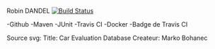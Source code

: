 Robin DANDEL
[![Build Status](https://travis-ci.com/RobinDandel/DataAnalysisLibrary.svg?token=e4mRizEpTxFhvvM9ZN4Z&branch=master)](https://travis-ci.com/RobinDandel/DataAnalysisLibrary)


-Github
-Maven
-JUnit
-Travis CI
-Docker
-Badge de Travis CI


Source svg:
    Title: Car Evaluation Database
    Createur: Marko Bohanec

